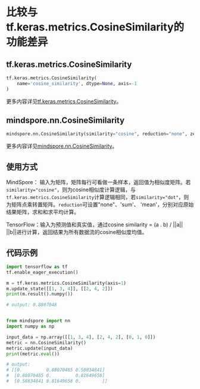 # 比较与tf.keras.metrics.CosineSimilarity的功能差异

## tf.keras.metrics.CosineSimilarity

```python
tf.keras.metrics.CosineSimilarity(
    name='cosine_similarity', dtype=None, axis=-1
)
```

更多内容详见[tf.keras.metrics.CosineSimilarity](https://www.tensorflow.org/versions/r1.15/api_docs/python/tf/keras/metrics/CosineSimilarity)。

## mindspore.nn.CosineSimilarity

```python
mindspore.nn.CosineSimilarity(similarity="cosine", reduction="none", zero_diagonal=True)
```

更多内容详见[mindspore.nn.CosineSimilarity](https://mindspore.cn/docs/api/zh-CN/master/api_python/nn/mindspore.nn.CosineSimilarity.html#mindspore.nn.CosineSimilarity)。

## 使用方式

MindSpore： 输入为矩阵，矩阵每行可看做一条样本，返回值为相似度矩阵。若`similarity="cosine"`，则为cosine相似度计算逻辑，与`tf.keras.metrics.CosineSimilarity`计算逻辑相同，若`similarity="dot"`，则为矩阵点乘转置矩阵。`reduction`可设置"none"、'sum'、 'mean'，分别对应原始结果矩阵，求和和求平均计算。

TensorFlow：输入为预测值和真实值，通过cosine similarity = (a . b) / ||a|| ||b||进行计算，返回结果为所有数据流的cosine相似度均值。

## 代码示例

```python
import tensorflow as tf
tf.enable_eager_execution()

m = tf.keras.metrics.CosineSimilarity(axis=1)
m.update_state([[1, 3, 4]], [[2, 4, 2]])
print(m.result().numpy())

# output: 0.8807048


from mindspore import nn
import numpy as np

input_data = np.array([[1, 3, 4], [2, 4, 2], [0, 1, 0]])
metric = nn.CosineSimilarity()
metric.update(input_data)
print(metric.eval())

# output:
# [[0.         0.88070485 0.58834841]
#  [0.88070485 0.         0.81649658]
#  [0.58834841 0.81649658 0.        ]]
```

